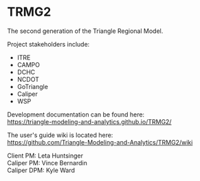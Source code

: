 # TRMG2
The second generation of the Triangle Regional Model.

Project stakeholders include:

- ITRE
- CAMPO
- DCHC
- NCDOT
- GoTriangle
- Caliper
- WSP

Development documentation can be found here:  
https://triangle-modeling-and-analytics.github.io/TRMG2/

The user's guide wiki is located here:  
https://github.com/Triangle-Modeling-and-Analytics/TRMG2/wiki

Client PM: Leta Huntsinger  
Caliper PM: Vince Bernardin  
Caliper DPM: Kyle Ward  
  
